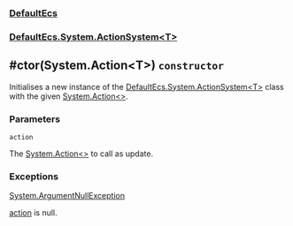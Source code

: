 ### [DefaultEcs](./DefaultEcs.md 'DefaultEcs')
### [DefaultEcs.System.ActionSystem&lt;T&gt;](./DefaultEcs-System-ActionSystem-T-.md 'DefaultEcs.System.ActionSystem&lt;T&gt;')
## #ctor(System.Action&lt;T&gt;) `constructor`
Initialises a new instance of the [DefaultEcs.System.ActionSystem&lt;T&gt;](./DefaultEcs-System-ActionSystem-T-.md 'DefaultEcs.System.ActionSystem&lt;T&gt;') class with the given [System.Action&lt;&gt;](https://docs.microsoft.com/en-us/dotnet/api/System.Action-1 'System.Action&lt;&gt;').
### Parameters

<a name='DefaultEcs-System-ActionSystem-T---ctor(System-Action-T-)-action'></a>
`action`

The [System.Action&lt;&gt;](https://docs.microsoft.com/en-us/dotnet/api/System.Action-1 'System.Action&lt;&gt;') to call as update.
### Exceptions

[System.ArgumentNullException](https://docs.microsoft.com/en-us/dotnet/api/System.ArgumentNullException 'System.ArgumentNullException')

[action](#DefaultEcs-System-ActionSystem-T---ctor(System-Action-T-)-action 'DefaultEcs.System.ActionSystem&lt;T&gt;.#ctor(System.Action&lt;T&gt;).action') is null.
